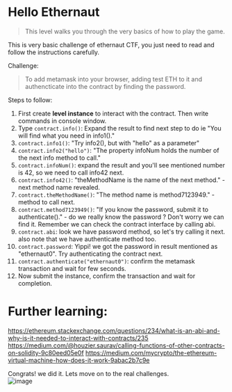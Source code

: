 # Hello Ethernaut
> This level walks you through the very basics of how to play the game.

This is very basic challenge of ethernaut CTF, you just need to read and follow the instructions carefully.

Challenge: 
> To add metamask into your browser, adding test ETH to it and authencticate into the contract by finding the password.

Steps to follow: 

1.  First create **level instance** to interact with the contract. Then write commands in console window.
2.  Type ```contract.info()```: Expand the result to find next step to do ie  "You will find what you need in info1()."
3.  ```contract.info1()```: "Try info2(), but with \"hello\" as a parameter"
4. ```contract.info2("hello")```: "The property infoNum holds the number of the next info method to call."
5. ```contract.infoNum()```: expand the result and you'll see mentioned  number is 42, so we need to call info42 next.
6. ```contract.info42()```: "theMethodName is the name of the next method." - next method name revealed.
7. ```contract.theMethodName()```: "The method name is method7123949." - method to call next.
8. ```contract.method7123949()```: "If you know the password, submit it to authenticate()." - do we really know the password
? Don't worry we can find it. Remember we can check the contract interface by calling abi. 
9. ```contract.abi```: look we have password method, so let's try calling it next. also note that we have authenticate method too.
10. ```contract.password```: Yippi! we got the password in result mentioned as "ethernaut0". Try authenticating the contract next.
11. ```contract.authenticate("ethernaut0")```: confirm the metamask transaction and wait for few seconds.
12. Now submit the instance, confirm the transaction and wait for completion.

# Further learning: 
 https://ethereum.stackexchange.com/questions/234/what-is-an-abi-and-why-is-it-needed-to-interact-with-contracts/235
 https://medium.com/@houzier.saurav/calling-functions-of-other-contracts-on-solidity-9c80eed05e0f
 https://medium.com/mycrypto/the-ethereum-virtual-machine-how-does-it-work-9abac2b7c9e




Congrats! we did it. Lets move on to the real challenges.  
![image](https://user-images.githubusercontent.com/15854015/151848427-94229470-8436-49d9-8c3b-2617f0e43409.png)
